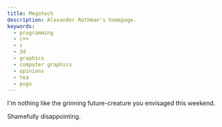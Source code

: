 ```yaml
---
title: Megatech
description: Alexander Rothman's homepage. 
keywords:
  - programming
  - c++
  - c
  - 3d
  - graphics
  - computer graphics
  - opinions
  - tea
  - pugs
---
```


<p class="center-text">I'm nothing like the grinning future-creature you envisaged this weekend.</p>
<p class="center-text">Shamefully disappointing.</p>
